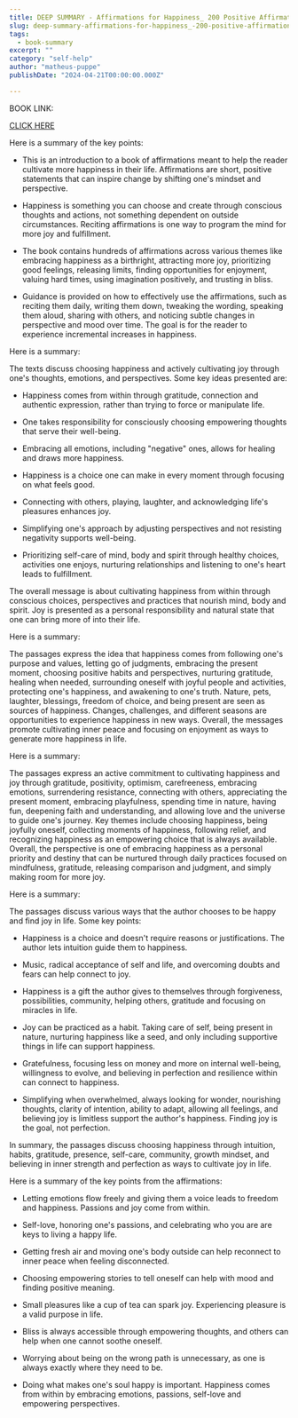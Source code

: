 ```yaml
---
title: DEEP SUMMARY - Affirmations for Happiness_ 200 Positive Affirmations for a Joyful Mindset Every Day - Kelsey Aida Roualdes
slug: deep-summary-affirmations-for-happiness_-200-positive-affirmations-for-a-joyful-mindset-every-day-kelsey-aida-roualdes
tags: 
  - book-summary
excerpt: ""
category: "self-help"
author: "matheus-puppe"
publishDate: "2024-04-21T00:00:00.000Z"

---
```


BOOK LINK:

[CLICK HERE](https://www.amazon.com/gp/search?ie=UTF8&tag=matheuspupp0a-20&linkCode=ur2&linkId=4410b525877ab397377c2b5e60711c1a&camp=1789&creative=9325&index=books&keywords=affirmations-for-happiness_-200-positive-affirmations-for-a-joyful-mindset-every-day-kelsey-aida-roualdes)



 Here is a summary of the key points:

- This is an introduction to a book of affirmations meant to help the reader cultivate more happiness in their life. Affirmations are short, positive statements that can inspire change by shifting one's mindset and perspective. 

- Happiness is something you can choose and create through conscious thoughts and actions, not something dependent on outside circumstances. Reciting affirmations is one way to program the mind for more joy and fulfillment. 

- The book contains hundreds of affirmations across various themes like embracing happiness as a birthright, attracting more joy, prioritizing good feelings, releasing limits, finding opportunities for enjoyment, valuing hard times, using imagination positively, and trusting in bliss.

- Guidance is provided on how to effectively use the affirmations, such as reciting them daily, writing them down, tweaking the wording, speaking them aloud, sharing with others, and noticing subtle changes in perspective and mood over time. The goal is for the reader to experience incremental increases in happiness.

 Here is a summary:

The texts discuss choosing happiness and actively cultivating joy through one's thoughts, emotions, and perspectives. Some key ideas presented are:

- Happiness comes from within through gratitude, connection and authentic expression, rather than trying to force or manipulate life. 

- One takes responsibility for consciously choosing empowering thoughts that serve their well-being.

- Embracing all emotions, including "negative" ones, allows for healing and draws more happiness. 

- Happiness is a choice one can make in every moment through focusing on what feels good. 

- Connecting with others, playing, laughter, and acknowledging life's pleasures enhances joy. 

- Simplifying one's approach by adjusting perspectives and not resisting negativity supports well-being. 

- Prioritizing self-care of mind, body and spirit through healthy choices, activities one enjoys, nurturing relationships and listening to one's heart leads to fulfillment.

The overall message is about cultivating happiness from within through conscious choices, perspectives and practices that nourish mind, body and spirit. Joy is presented as a personal responsibility and natural state that one can bring more of into their life.

 Here is a summary:

The passages express the idea that happiness comes from following one's purpose and values, letting go of judgments, embracing the present moment, choosing positive habits and perspectives, nurturing gratitude, healing when needed, surrounding oneself with joyful people and activities, protecting one's happiness, and awakening to one's truth. Nature, pets, laughter, blessings, freedom of choice, and being present are seen as sources of happiness. Changes, challenges, and different seasons are opportunities to experience happiness in new ways. Overall, the messages promote cultivating inner peace and focusing on enjoyment as ways to generate more happiness in life.

 Here is a summary:

The passages express an active commitment to cultivating happiness and joy through gratitude, positivity, optimism, carefreeness, embracing emotions, surrendering resistance, connecting with others, appreciating the present moment, embracing playfulness, spending time in nature, having fun, deepening faith and understanding, and allowing love and the universe to guide one's journey. Key themes include choosing happiness, being joyfully oneself, collecting moments of happiness, following relief, and recognizing happiness as an empowering choice that is always available. Overall, the perspective is one of embracing happiness as a personal priority and destiny that can be nurtured through daily practices focused on mindfulness, gratitude, releasing comparison and judgment, and simply making room for more joy.

 Here is a summary:

The passages discuss various ways that the author chooses to be happy and find joy in life. Some key points:

- Happiness is a choice and doesn't require reasons or justifications. The author lets intuition guide them to happiness.

- Music, radical acceptance of self and life, and overcoming doubts and fears can help connect to joy. 

- Happiness is a gift the author gives to themselves through forgiveness, possibilities, community, helping others, gratitude and focusing on miracles in life. 

- Joy can be practiced as a habit. Taking care of self, being present in nature, nurturing happiness like a seed, and only including supportive things in life can support happiness. 

- Gratefulness, focusing less on money and more on internal well-being, willingness to evolve, and believing in perfection and resilience within can connect to happiness. 

- Simplifying when overwhelmed, always looking for wonder, nourishing thoughts, clarity of intention, ability to adapt, allowing all feelings, and believing joy is limitless support the author's happiness. Finding joy is the goal, not perfection.

In summary, the passages discuss choosing happiness through intuition, habits, gratitude, presence, self-care, community, growth mindset, and believing in inner strength and perfection as ways to cultivate joy in life.

 Here is a summary of the key points from the affirmations:

- Letting emotions flow freely and giving them a voice leads to freedom and happiness. Passions and joy come from within. 

- Self-love, honoring one's passions, and celebrating who you are are keys to living a happy life. 

- Getting fresh air and moving one's body outside can help reconnect to inner peace when feeling disconnected. 

- Choosing empowering stories to tell oneself can help with mood and finding positive meaning. 

- Small pleasures like a cup of tea can spark joy. Experiencing pleasure is a valid purpose in life. 

- Bliss is always accessible through empowering thoughts, and others can help when one cannot soothe oneself. 

- Worrying about being on the wrong path is unnecessary, as one is always exactly where they need to be. 

- Doing what makes one's soul happy is important. Happiness comes from within by embracing emotions, passions, self-love and empowering perspectives.